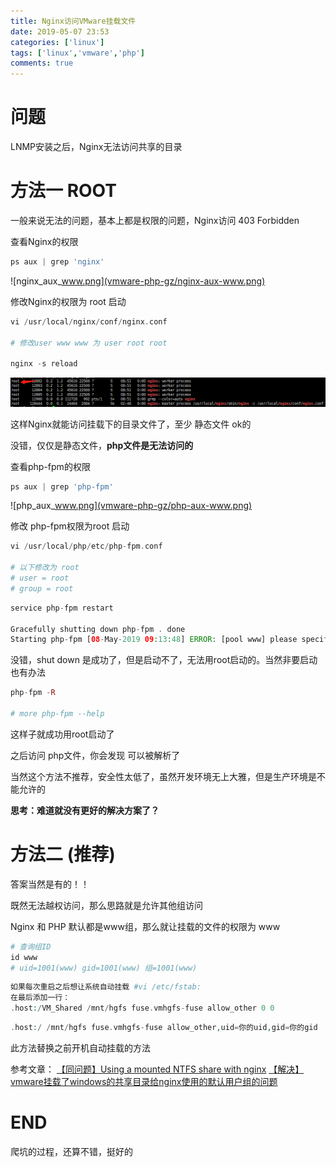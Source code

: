 ```yaml
---
title: Nginx访问VMware挂载文件
date: 2019-05-07 23:53
categories: ['linux']
tags: ['linux','vmware','php']
comments: true
---
```


# 问题

LNMP安装之后，Nginx无法访问共享的目录

# 方法一 ROOT

一般来说无法的问题，基本上都是权限的问题，Nginx访问 403 Forbidden

查看Nginx的权限

```php
ps aux | grep 'nginx'
```

![nginx_aux_www.png](vmware-php-gz/nginx-aux-www.png)

修改Nginx的权限为 root 启动

```php
vi /usr/local/nginx/conf/nginx.conf

# 修改user www www 为 user root root

nginx -s reload
```

![nginx_aux_root.png](vmware-php-gz/nginx-aux-root.png)

这样Nginx就能访问挂载下的目录文件了，至少 静态文件 ok的

没错，仅仅是静态文件，**php文件是无法访问的**

查看php-fpm的权限

```php
ps aux | grep 'php-fpm'
```

![php_aux_www.png](vmware-php-gz/php-aux-www.png)

修改 php-fpm权限为root 启动

```php
vi /usr/local/php/etc/php-fpm.conf

# 以下修改为 root
# user = root
# group = root
```

```php
service php-fpm restart

Gracefully shutting down php-fpm . done
Starting php-fpm [08-May-2019 09:13:48] ERROR: [pool www] please specify user and group other than root

```
没错，shut down 是成功了，但是启动不了，无法用root启动的。当然非要启动也有办法

```php
php-fpm -R

# more php-fpm --help
```

这样子就成功用root启动了

之后访问 php文件，你会发现 可以被解析了

当然这个方法不推荐，安全性太低了，虽然开发环境无上大雅，但是生产环境是不能允许的

**思考：难道就没有更好的解决方案了？**

# 方法二 (推荐)

答案当然是有的！！

既然无法越权访问，那么思路就是允许其他组访问

Nginx 和 PHP 默认都是www组，那么就让挂载的文件的权限为 www

```php
# 查询组ID
id www
# uid=1001(www) gid=1001(www) 组=1001(www)
```

```php
如果每次重启之后想让系统自动挂载 #vi /etc/fstab:
在最后添加一行：
.host:/VM_Shared /mnt/hgfs fuse.vmhgfs-fuse allow_other 0 0
```

```php
.host:/ /mnt/hgfs fuse.vmhgfs-fuse allow_other,uid=你的uid,gid=你的gid
```

此方法替换之前开机自动挂载的方法

参考文章：
[【同问题】Using a mounted NTFS share with nginx](https://serverfault.com/questions/425608/using-a-mounted-ntfs-share-with-nginx)
[【解决】vmware挂载了windows的共享目录给nginx使用的默认用户组的问题](https://www.144d.com/post-584.html)

# END

爬坑的过程，还算不错，挺好的







